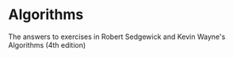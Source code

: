 # Algorithms
The answers to exercises in Robert Sedgewick and Kevin Wayne's Algorithms (4th edition)
